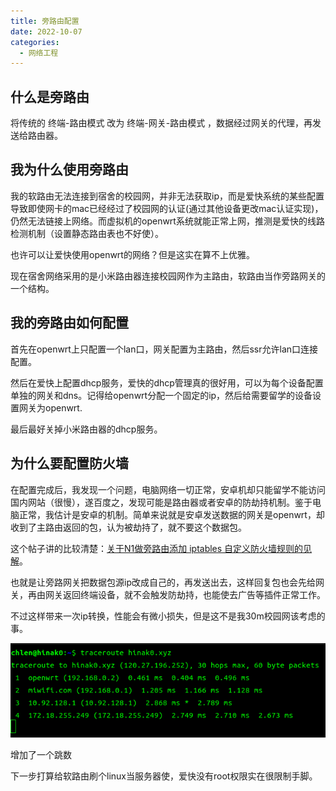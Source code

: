 ```yaml
---
title: 旁路由配置
date: 2022-10-07
categories:
  - 网络工程
---
```


## 什么是旁路由

将传统的 终端-路由模式 改为 终端-网关-路由模式 ，数据经过网关的代理，再发送给路由器。

## 我为什么使用旁路由

我的软路由无法连接到宿舍的校园网，并非无法获取ip，而是爱快系统的某些配置导致即使网卡的mac已经经过了校园网的认证(通过其他设备更改mac认证实现)，仍然无法链接上网络。而虚拟机的openwrt系统就能正常上网，推测是爱快的线路检测机制（设置静态路由表也不好使）。

也许可以让爱快使用openwrt的网络？但是这实在算不上优雅。

现在宿舍网络采用的是小米路由器连接校园网作为主路由，软路由当作旁路网关的一个结构。

## 我的旁路由如何配置

首先在openwrt上只配置一个lan口，网关配置为主路由，然后ssr允许lan口连接配置。

然后在爱快上配置dhcp服务，爱快的dhcp管理真的很好用，可以为每个设备配置单独的网关和dns。记得给openwrt分配一个固定的ip，然后给需要留学的设备设置网关为openwrt.

最后最好关掉小米路由器的dhcp服务。

## 为什么要配置防火墙

在配置完成后，我发现一个问题，电脑网络一切正常，安卓机却只能留学不能访问国内网站（很慢），遂百度之，发现可能是路由器或者安卓的防劫持机制。鉴于电脑正常，我估计是安卓的机制。简单来说就是安卓发送数据的网关是openwrt，却收到了主路由返回的包，认为被劫持了，就不要这个数据包。

这个帖子讲的比较清楚：[关于N1做旁路由添加 iptables 自定义防火墙规则的见解](https://www.right.com.cn/forum/thread-2983767-1-1.html)。

也就是让旁路网关把数据包源ip改成自己的，再发送出去，这样回复包也会先给网关，再由网关返回终端设备，就不会触发防劫持，也能使去广告等插件正常工作。

不过这样带来一次ip转换，性能会有微小损失，但是这不是我30m校园网该考虑的事。

![](images/9bc343.png)

增加了一个跳数

下一步打算给软路由刷个linux当服务器使，爱快没有root权限实在很限制手脚。

